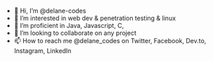 - 👋 Hi, I’m @delane-codes
- 👀 I’m interested in web dev & penetration testing & linux 
- 🌱 I’m proficient in Java, Javascript, C,
- 💞️ I’m looking to collaborate on any project 
- 📫 How to reach me @delane_codes on Twitter, Facebook, Dev.to, Instagram, LinkedIn

  

<!---
delane-codes/delane-codes is a ✨ special ✨ repository because its `README.md` (this file) appears on your GitHub profile.
You can click the Preview link to take a look at your changes.
--->
